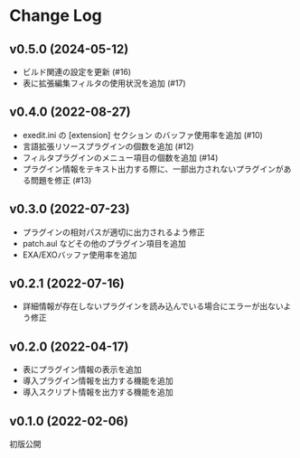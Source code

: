 # Change Log

## v0.5.0 (2024-05-12)
- ビルド関連の設定を更新 (#16)
- 表に拡張編集フィルタの使用状況を追加 (#17)

## v0.4.0 (2022-08-27)
- exedit.ini の [extension] セクション のバッファ使用率を追加 (#10)
- 言語拡張リソースプラグインの個数を追加 (#12)
- フィルタプラグインのメニュー項目の個数を追加 (#14)
- プラグイン情報をテキスト出力する際に、一部出力されないプラグインがある問題を修正 (#13)

## v0.3.0 (2022-07-23)
- プラグインの相対パスが適切に出力されるよう修正
- patch.aul などその他のプラグイン項目を追加
- EXA/EXOバッファ使用率を追加

## v0.2.1 (2022-07-16)
- 詳細情報が存在しないプラグインを読み込んでいる場合にエラーが出ないよう修正

## v0.2.0 (2022-04-17)
- 表にプラグイン情報の表示を追加
- 導入プラグイン情報を出力する機能を追加
- 導入スクリプト情報を出力する機能を追加

## v0.1.0 (2022-02-06)
初版公開
